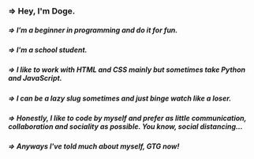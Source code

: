 <h3>=> Hey, I'm Doge.</h3>
<h5>=> I'm a beginner in programming and do it for fun.</h5>
<h5>=> I'm a school student.</h5>
<h5>=> I like to work with HTML and CSS mainly but sometimes take Python and JavaScript.</h5> 
<h5>=> I can be a lazy slug sometimes and just binge watch like a loser.</h5>
<h5>=> Honestly, I like to code by myself and prefer as little communication, collaboration and sociality as possible. You know, social distancing...</h5>
<h5>=> Anyways I've told much about myself, GTG now!</h5>
